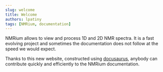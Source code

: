 ```yaml
---
slug: welcome
title: Welcome
authors: lpatiny
tags: [NMRium, documentation]
---
```


NMRium allows to view and process 1D and 2D NMR spectra. It is a fast evolving project and sometimes the documentation does not follow at the speed we would expect.

Thanks to this new website, constructed using [docusaurus](https://docusaurus.io/), anybody can contribute quickly and efficiently to the NMRium documentation.
